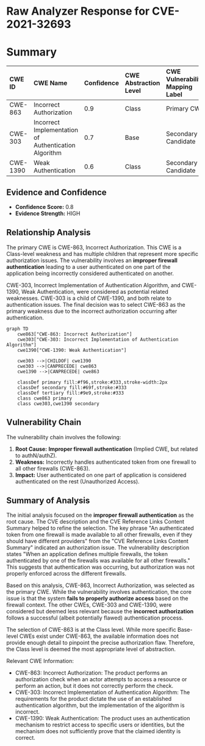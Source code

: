 # Raw Analyzer Response for CVE-2021-32693

# Summary
| CWE ID  | CWE Name                                                                                                           | Confidence | CWE Abstraction Level | CWE Vulnerability Mapping Label | CWE-Vulnerability Mapping Notes |
| :-------- | :----------------------------------------------------------------------------------------------------------------- | :---------- | :---------------------- | :------------------------------ | :------------------------------ |
| CWE-863   | Incorrect Authorization                                                                                            | 0.9         | Class                   | Primary CWE                     | Allowed-with-Review             |
| CWE-303   | Incorrect Implementation of Authentication Algorithm                                                              | 0.7         | Base                    | Secondary Candidate             | Allowed                         |
| CWE-1390  | Weak Authentication                                                                                                | 0.6         | Class                   | Secondary Candidate             | Allowed-with-Review             |

## Evidence and Confidence

*   **Confidence Score:** 0.8
*   **Evidence Strength:** HIGH

## Relationship Analysis
The primary CWE is CWE-863, Incorrect Authorization. This CWE is a Class-level weakness and has multiple children that represent more specific authorization issues. The vulnerability involves an **improper firewall authentication** leading to a user authenticated on one part of the application being incorrectly considered authenticated on another.

CWE-303, Incorrect Implementation of Authentication Algorithm, and CWE-1390, Weak Authentication, were considered as potential related weaknesses. CWE-303 is a child of CWE-1390, and both relate to authentication issues. The final decision was to select CWE-863 as the primary weakness due to the incorrect authorization occurring after authentication.

```mermaid
graph TD
    cwe863["CWE-863: Incorrect Authorization"]
    cwe303["CWE-303: Incorrect Implementation of Authentication Algorithm"]
    cwe1390["CWE-1390: Weak Authentication"]

    cwe303 -->|CHILDOF| cwe1390
    cwe303 -->|CANPRECEDE| cwe863
    cwe1390 -->|CANPRECEDE| cwe863

    classDef primary fill:#f96,stroke:#333,stroke-width:2px
    classDef secondary fill:#69f,stroke:#333
    classDef tertiary fill:#9e9,stroke:#333
    class cwe863 primary
    class cwe303,cwe1390 secondary
```

## Vulnerability Chain
The vulnerability chain involves the following:
1.  **Root Cause:** **Improper firewall authentication** (Implied CWE, but related to authN/authZ).
2.  **Weakness:** Incorrectly handles authenticated token from one firewall to all other firewalls (CWE-863).
3.  **Impact:** User authenticated on one part of application is considered authenticated on the rest (Unauthorized Access).

## Summary of Analysis
The initial analysis focused on the **improper firewall authentication** as the root cause. The CVE description and the CVE Reference Links Content Summary helped to refine the selection. The key phrase "An authenticated token from one firewall is made available to all other firewalls, even if they should have different providers" from the "CVE Reference Links Content Summary" indicated an authorization issue. The vulnerability description states "When an application defines multiple firewalls, the token authenticated by one of the firewalls was available for all other firewalls." This suggests that authentication was occurring, but authorization was not properly enforced across the different firewalls.

Based on this analysis, CWE-863, Incorrect Authorization, was selected as the primary CWE. While the vulnerability involves authentication, the core issue is that the system **fails to properly authorize access** based on the firewall context. The other CWEs, CWE-303 and CWE-1390, were considered but deemed less relevant because the **incorrect authorization** follows a successful (albeit potentially flawed) authentication process.

The selection of CWE-863 is at the Class level. While more specific Base-level CWEs exist under CWE-863, the available information does not provide enough detail to pinpoint the precise authorization flaw. Therefore, the Class level is deemed the most appropriate level of abstraction.

Relevant CWE Information:
* CWE-863: Incorrect Authorization: The product performs an authorization check when an actor attempts to access a resource or perform an action, but it does not correctly perform the check.
* CWE-303: Incorrect Implementation of Authentication Algorithm: The requirements for the product dictate the use of an established authentication algorithm, but the implementation of the algorithm is incorrect.
* CWE-1390: Weak Authentication: The product uses an authentication mechanism to restrict access to specific users or identities, but the mechanism does not sufficiently prove that the claimed identity is correct.